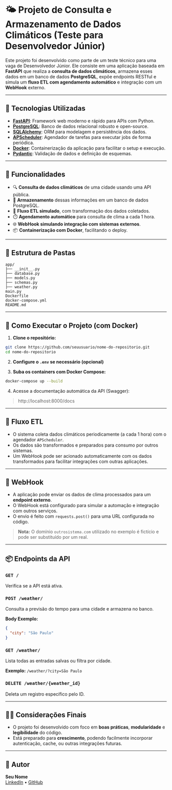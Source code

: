 
# 🌤️ Projeto de Consulta e Armazenamento de Dados Climáticos (Teste para Desenvolvedor Júnior)

Este projeto foi desenvolvido como parte de um teste técnico para uma vaga de Desenvolvedor Júnior. Ele consiste em uma aplicação baseada em **FastAPI** que realiza a **consulta de dados climáticos**, armazena esses dados em um banco de dados **PostgreSQL**, expõe endpoints RESTful e simula um **fluxo ETL com agendamento automático** e integração com um **WebHook** externo.

---

## 🚀 Tecnologias Utilizadas

- **[FastAPI](https://fastapi.tiangolo.com/)**: Framework web moderno e rápido para APIs com Python.
- **[PostgreSQL](https://www.postgresql.org/)**: Banco de dados relacional robusto e open-source.
- **[SQLAlchemy](https://www.sqlalchemy.org/)**: ORM para modelagem e persistência dos dados.
- **[APScheduler](https://apscheduler.readthedocs.io/)**: Agendador de tarefas para executar jobs de forma periódica.
- **[Docker](https://www.docker.com/)**: Containerização da aplicação para facilitar o setup e execução.
- **[Pydantic](https://pydantic-docs.helpmanual.io/)**: Validação de dados e definição de esquemas.

---

## 🧠 Funcionalidades

- 🔍 **Consulta de dados climáticos** de uma cidade usando uma API pública.
- 💾 **Armazenamento** dessas informações em um banco de dados PostgreSQL.
- 🧹 **Fluxo ETL simulado**, com transformação dos dados coletados.
- ⏱️ **Agendamento automático** para consulta de clima a cada 1 hora.
- 🌐 **WebHook simulando integração com sistemas externos**.
- 📦 **Containerização com Docker**, facilitando o deploy.

---

## 📂 Estrutura de Pastas

```
app/
├── __init__.py
├── database.py
├── models.py
├── schemas.py
├── weather.py
main.py
Dockerfile
docker-compose.yml
README.md
```

---

## 🔧 Como Executar o Projeto (com Docker)

1. **Clone o repositório:**

```bash
git clone https://github.com/seuusuario/nome-do-repositorio.git
cd nome-do-repositorio
```

2. **Configure o `.env` se necessário (opcional)**

3. **Suba os containers com Docker Compose:**

```bash
docker-compose up --build
```

4. Acesse a documentação automática da API (Swagger):

> http://localhost:8000/docs

---

## 🔁 Fluxo ETL

- O sistema coleta dados climáticos periodicamente (a cada 1 hora) com o agendador `APScheduler`.
- Os dados são transformados e preparados para consumo por outros sistemas.
- Um WebHook pode ser acionado automaticamente com os dados transformados para facilitar integrações com outras aplicações.

---

## 🔗 WebHook

- A aplicação pode enviar os dados de clima processados para um **endpoint externo**.
- O WebHook está configurado para simular a automação e integração com outros serviços.
- O envio é feito com `requests.post()` para uma URL configurada no código.

> **Nota:** O domínio `outrosistema.com` utilizado no exemplo é fictício e pode ser substituído por um real.

---

## 📦 Endpoints da API

### `GET /`
Verifica se a API está ativa.

### `POST /weather/`
Consulta a previsão do tempo para uma cidade e armazena no banco.

**Body Exemplo:**
```json
{
  "city": "São Paulo"
}
```

### `GET /weather/`
Lista todas as entradas salvas ou filtra por cidade.

**Exemplo:**
`/weather/?city=São Paulo`

### `DELETE /weather/{weather_id}`
Deleta um registro específico pelo ID.

---

## 👨‍💻 Considerações Finais

- O projeto foi desenvolvido com foco em **boas práticas**, **modularidade** e **legibilidade** do código.
- Está preparado para **crescimento**, podendo facilmente incorporar autenticação, cache, ou outras integrações futuras.

---

## 🤝 Autor

**Seu Nome**  
[LinkedIn](https://www.linkedin.com/in/seunome/) • [GitHub](https://github.com/seunome)
